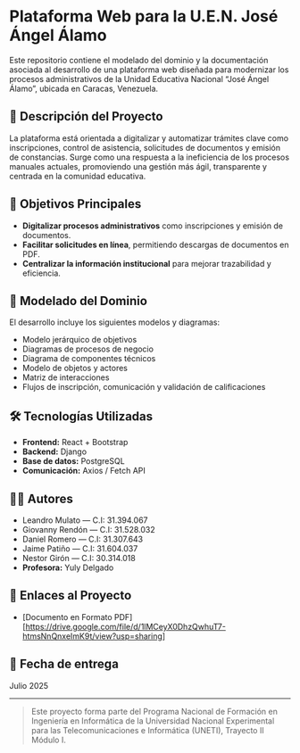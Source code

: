 # Plataforma Web para la U.E.N. José Ángel Álamo

Este repositorio contiene el modelado del dominio y la documentación asociada al desarrollo de una plataforma web diseñada para modernizar los procesos administrativos de la Unidad Educativa Nacional “José Ángel Álamo”, ubicada en Caracas, Venezuela.

## 📌 Descripción del Proyecto

La plataforma está orientada a digitalizar y automatizar trámites clave como inscripciones, control de asistencia, solicitudes de documentos y emisión de constancias. Surge como una respuesta a la ineficiencia de los procesos manuales actuales, promoviendo una gestión más ágil, transparente y centrada en la comunidad educativa.

## 🎯 Objetivos Principales

- **Digitalizar procesos administrativos** como inscripciones y emisión de documentos.
- **Facilitar solicitudes en línea**, permitiendo descargas de documentos en PDF.
- **Centralizar la información institucional** para mejorar trazabilidad y eficiencia.

## 🧩 Modelado del Dominio

El desarrollo incluye los siguientes modelos y diagramas:

- Modelo jerárquico de objetivos
- Diagramas de procesos de negocio
- Diagrama de componentes técnicos
- Modelo de objetos y actores
- Matriz de interacciones
- Flujos de inscripción, comunicación y validación de calificaciones

## 🛠️ Tecnologías Utilizadas

- **Frontend:** React + Bootstrap
- **Backend:** Django
- **Base de datos:** PostgreSQL
- **Comunicación:** Axios / Fetch API

## 👨‍💻 Autores

- Leandro Mulato — C.I: 31.394.067  
- Giovanny Rendón — C.I: 31.528.032  
- Daniel Romero — C.I: 31.307.643  
- Jaime Patiño — C.I: 31.604.037  
- Nestor Girón — C.I: 30.314.018  
- **Profesora:** Yuly Delgado

## 📂 Enlaces al Proyecto

- [Documento en Formato PDF] [https://drive.google.com/file/d/1lMCeyX0DhzQwhuT7-htmsNnQnxeImK9t/view?usp=sharing]

## 📅 Fecha de entrega

Julio 2025

---

> Este proyecto forma parte del Programa Nacional de Formación en Ingeniería en Informática de la Universidad Nacional Experimental para las Telecomunicaciones e Informática (UNETI), Trayecto II Módulo I.
